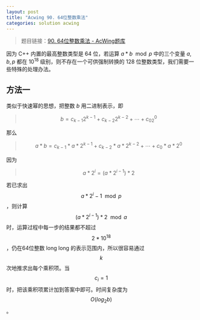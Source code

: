 ```yaml
---
layout: post
title: "Acwing 90. 64位整数乘法"
categories: solution acwing
---
```

> 题目链接：<a href="https://www.acwing.com/problem/content/92/" target="_blank">90. 64位整数乘法 - AcWing题库</a>

因为 C++ 内置的最高整数类型是 64 位，若运算 $a * b \mod p$ 中的三个变量 $a,b,p$ 都在 $10^{18}$ 级别，则不存在一个可供强制转换的 128 位整数类型，我们需要一些特殊的处理办法。

## 方法一
类似于快速幂的思想，把整数 $b$ 用二进制表示，即
> $$b=c_{k-1}2^{k-1}+c_{k-2}2^{k-2}+\cdots+c_02^0$$

那么
> $$a*b=c_{k-1}*a*2^{k-1}+c_{k-2}*a*2^{k-2}+\cdots+c_0*a*2^0$$

因为
> $$a*2^i=(a*2^{i-1})*2$$

若已求出 $$ {a*2^i-1 \mod p} $$ ，则计算 $$(a*2^{i-1})*2\mod a$$ 时，运算过程中每一步的结果都不超过 $$2*10^{18}$$，仍在64位整数 long long 的表示范围内，所以很容易通过 $$k$$ 次地推求出每个乘积项。当 $$c_i=1$$ 时，把该乘积项累计加到答案中即可。时间复杂度为 $$O(log_2b)$$。